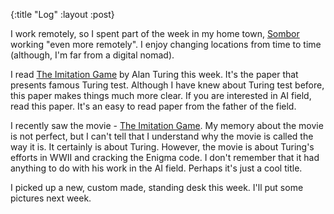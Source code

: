 {:title "Log"
 :layout :post}

I work remotely, so I spent part of the week in my home town,
[Sombor](https://en.wikipedia.org/wiki/Sombor) working "even more remotely". I
enjoy changing locations from time to time (although, I'm far from a digital
nomad).

I read [The Imitation Game](/papers.html) by Alan Turing this week. It's the
paper that presents famous Turing test. Although I have knew about Turing test
before, this paper makes things much more clear. If you are interested in AI
field, read this paper. It's an easy to read paper from the father of the field.

I recently saw the movie - [The Imitation Game](http://www.imdb.com/title/tt2084970/).
My memory about the movie is not perfect, but I can't tell that I understand why
the movie is called the way it is. It certainly is about Turing. However, the
movie is about Turing's efforts in WWII and cracking the Enigma code. I don't
remember that it had anything to do with his work in the AI field. Perhaps it's
just a cool title.

I picked up a new, custom made, standing desk this week. I'll put some pictures
next week.
